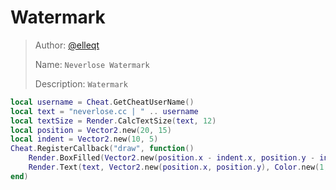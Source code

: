 # Watermark

> Author: [@elleqt](https://github.com/elleqt)
>
> Name: `Neverlose Watermark`
>
> Description: `Watermark`

```lua
local username = Cheat.GetCheatUserName()
local text = "neverlose.cc | " .. username
local textSize = Render.CalcTextSize(text, 12)
local position = Vector2.new(20, 15)
local indent = Vector2.new(10, 5)
Cheat.RegisterCallback("draw", function()
    Render.BoxFilled(Vector2.new(position.x - indent.x, position.y - indent.y), Vector2.new(position.x + textSize.x + indent.x, position.y + textSize.y + indent.y), Color.new(0, 0, 0, 0.7))
    Render.Text(text, Vector2.new(position.x, position.y), Color.new(1, 1, 1, 1), 12)
end)
```
